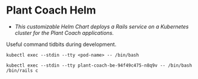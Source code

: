 # Plant Coach Helm
- *This customizable Helm Chart deploys a Rails service on a Kubernetes cluster for the Plant Coach applications.*

Useful command tidbits during development.

`kubectl exec --stdin --tty <pod-name> -- /bin/bash`

`kubectl exec --stdin --tty plant-coach-be-94f49c475-n8q9v -- /bin/bash `
`/bin/rails c`


